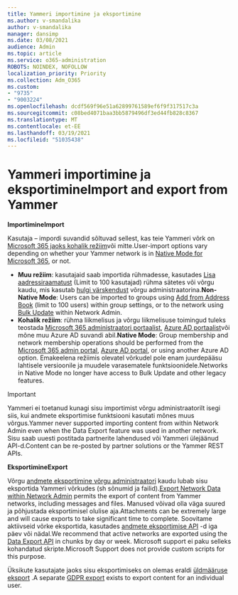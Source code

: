 ```yaml
---
title: Yammeri importimine ja eksportimine
ms.author: v-smandalika
author: v-smandalika
manager: dansimp
ms.date: 03/08/2021
audience: Admin
ms.topic: article
ms.service: o365-administration
ROBOTS: NOINDEX, NOFOLLOW
localization_priority: Priority
ms.collection: Adm_O365
ms.custom:
- "9735"
- "9003224"
ms.openlocfilehash: dcdf569f96e51a62899761589ef6f9f317517c3a
ms.sourcegitcommit: c08bed4071baa3bb5879496df3ed44fb828c8367
ms.translationtype: MT
ms.contentlocale: et-EE
ms.lasthandoff: 03/19/2021
ms.locfileid: "51035438"
---
```

# <a name="import-and-export-from-yammer"></a><span data-ttu-id="c65a1-102">Yammeri importimine ja eksportimine</span><span class="sxs-lookup"><span data-stu-id="c65a1-102">Import and export from Yammer</span></span>

<span data-ttu-id="c65a1-103">**Importimine**</span><span class="sxs-lookup"><span data-stu-id="c65a1-103">**Import**</span></span>

<span data-ttu-id="c65a1-104">Kasutaja – impordi suvandid sõltuvad sellest, kas teie Yammeri võrk on [Microsoft 365 jaoks kohalik režiim](https://docs.microsoft.com/yammer/configure-your-yammer-network/overview-native-mode)või mitte.</span><span class="sxs-lookup"><span data-stu-id="c65a1-104">User-import options vary depending on whether your Yammer network is in [Native Mode for Microsoft 365](https://docs.microsoft.com/yammer/configure-your-yammer-network/overview-native-mode), or not.</span></span>

- <span data-ttu-id="c65a1-105">**Muu režiim**: kasutajaid saab importida rühmadesse, kasutades [Lisa aadressiraamatust](https://support.microsoft.com/office/manage-yammer-community-members-75253554-d0f3-4148-b835-e6a9a8a0c294) (Limit to 100 kasutajad) rühma sätetes või võrgu kaudu, mis kasutab [hulgi värskendust](https://docs.microsoft.com/yammer/manage-yammer-users/add-block-or-remove-users) võrgu administraatorina.</span><span class="sxs-lookup"><span data-stu-id="c65a1-105">**Non-Native Mode**: Users can be imported to groups using [Add from Address Book](https://support.microsoft.com/office/manage-yammer-community-members-75253554-d0f3-4148-b835-e6a9a8a0c294) (limit to 100 users) within group settings, or to the network using [Bulk Update](https://docs.microsoft.com/yammer/manage-yammer-users/add-block-or-remove-users) within Network Admin.</span></span>
- <span data-ttu-id="c65a1-106">**Kohalik režiim**: rühma liikmelisus ja võrgu liikmelisuse toimingud tuleks teostada [Microsoft 365 administraatori portaalist](https://docs.microsoft.com/microsoft-365/admin/add-users), [Azure AD portaalist](https://docs.microsoft.com/azure/active-directory/fundamentals/add-users-azure-active-directory)või mõne muu Azure AD suvandi abil.</span><span class="sxs-lookup"><span data-stu-id="c65a1-106">**Native Mode**: Group membership and network membership operations should be performed from the [Microsoft 365 admin portal](https://docs.microsoft.com/microsoft-365/admin/add-users), [Azure AD portal](https://docs.microsoft.com/azure/active-directory/fundamentals/add-users-azure-active-directory), or using another Azure AD option.</span></span> <span data-ttu-id="c65a1-107">Emakeelena režiimis olevatel võrkudel pole enam juurdepääsu lahtisele versioonile ja muudele varasematele funktsioonidele.</span><span class="sxs-lookup"><span data-stu-id="c65a1-107">Networks in Native Mode no longer have access to Bulk Update and other legacy features.</span></span>

> [!IMPORTANT]
> <span data-ttu-id="c65a1-108">Yammeri ei toetanud kunagi sisu importimist võrgu administraatorilt isegi siis, kui andmete eksportimise funktsiooni kasutati mõnes muus võrgus.</span><span class="sxs-lookup"><span data-stu-id="c65a1-108">Yammer never supported importing content from within Network Admin even when the Data Export feature was used in another network.</span></span> <span data-ttu-id="c65a1-109">Sisu saab uuesti postitada partnerite lahendused või Yammeri ülejäänud API-d.</span><span class="sxs-lookup"><span data-stu-id="c65a1-109">Content can be re-posted by partner solutions or the Yammer REST APIs.</span></span>

<span data-ttu-id="c65a1-110">**Eksportimine**</span><span class="sxs-lookup"><span data-stu-id="c65a1-110">**Export**</span></span>

<span data-ttu-id="c65a1-111">Võrgu [andmete eksportimine võrgu administraatori](https://docs.microsoft.com/yammer/manage-security-and-compliance/export-yammer-enterprise-data) kaudu lubab sisu eksportida Yammeri võrkudes (sh sõnumid ja failid).</span><span class="sxs-lookup"><span data-stu-id="c65a1-111">[Export Network Data within Network Admin](https://docs.microsoft.com/yammer/manage-security-and-compliance/export-yammer-enterprise-data) permits the export of content from Yammer networks, including messages and files.</span></span> <span data-ttu-id="c65a1-112">Manused võivad olla väga suured ja põhjustada eksportimisel olulise aja.</span><span class="sxs-lookup"><span data-stu-id="c65a1-112">Attachments can be extremely large and will cause exports to take significant time to complete.</span></span> <span data-ttu-id="c65a1-113">Soovitame aktiivseid võrke eksportida, kasutades [andmete eksportimise API](https://developer.yammer.com/docs/data-export-api) -d iga päev või nädal.</span><span class="sxs-lookup"><span data-stu-id="c65a1-113">We recommend that active networks are exported using the [Data Export API](https://developer.yammer.com/docs/data-export-api) in chunks by day or week.</span></span> <span data-ttu-id="c65a1-114">Microsoft support ei paku selleks kohandatud skripte.</span><span class="sxs-lookup"><span data-stu-id="c65a1-114">Microsoft Support does not provide custom scripts for this purpose.</span></span>

<span data-ttu-id="c65a1-115">Üksikute kasutajate jaoks sisu eksportimiseks on olemas eraldi [üldmääruse eksport](https://docs.microsoft.com/yammer/manage-security-and-compliance/gdpr-requests-in-yammer-enterprise) .</span><span class="sxs-lookup"><span data-stu-id="c65a1-115">A separate [GDPR export](https://docs.microsoft.com/yammer/manage-security-and-compliance/gdpr-requests-in-yammer-enterprise) exists to export content for an individual user.</span></span>